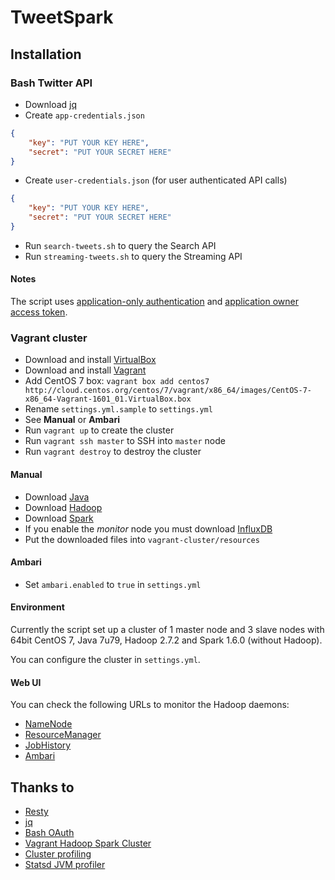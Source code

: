 # TweetSpark

## Installation

### Bash Twitter API
- Download [jq](https://stedolan.github.io/jq/download/)
- Create `app-credentials.json`
```JSON
{
    "key": "PUT YOUR KEY HERE",
    "secret": "PUT YOUR SECRET HERE"
}
```
- Create `user-credentials.json` (for user authenticated API calls)
```JSON
{
    "key": "PUT YOUR KEY HERE",
    "secret": "PUT YOUR SECRET HERE"
}
```
- Run `search-tweets.sh` to query the Search API
- Run `streaming-tweets.sh` to query the Streaming API

#### Notes
The script uses [application-only authentication](https://dev.twitter.com/oauth/application-only) and [application owner access token](https://dev.twitter.com/oauth/overview/application-owner-access-tokens).

### Vagrant cluster
- Download and install [VirtualBox](https://www.virtualbox.org/wiki/Downloads)
- Download and install [Vagrant](https://www.vagrantup.com/downloads.html)
- Add CentOS 7 box: `vagrant box add centos7 http://cloud.centos.org/centos/7/vagrant/x86_64/images/CentOS-7-x86_64-Vagrant-1601_01.VirtualBox.box`
- Rename `settings.yml.sample` to `settings.yml`
- See **Manual** or **Ambari**
- Run `vagrant up` to create the cluster
- Run `vagrant ssh master` to SSH into `master` node
- Run `vagrant destroy` to destroy the cluster
 
#### Manual
- Download [Java](http://www.oracle.com/technetwork/java/javase/downloads/index.html)
- Download [Hadoop](http://hadoop.apache.org/releases.html)
- Download [Spark](http://spark.apache.org/downloads.html)
- If you enable the *monitor* node you must download [InfluxDB](https://influxdata.com/downloads/#influxdb)
- Put the downloaded files into `vagrant-cluster/resources`
 
#### Ambari
- Set `ambari.enabled` to `true` in `settings.yml`

#### Environment
Currently the script set up a cluster of 1 master node and 3 slave nodes with 64bit CentOS 7, Java 7u79, Hadoop 2.7.2 and Spark 1.6.0 (without Hadoop).

You can configure the cluster in `settings.yml`.

#### Web UI
You can check the following URLs to monitor the Hadoop daemons:
- [NameNode](http://10.211.55.100:50070/dfshealth.html)
- [ResourceManager](http://10.211.55.100:8088/cluster)
- [JobHistory](http://10.211.55.100:19888/jobhistory)
- [Ambari](http://10.211.55.99:8080/)

## Thanks to
- [Resty](http://github.com/micha/resty)
- [jq](https://stedolan.github.io/jq/)
- [Bash OAuth](https://github.com/livibetter-backup/bash-oauth/)
- [Vagrant Hadoop Spark Cluster](https://github.com/dnafrance/vagrant-hadoop-spark-cluster)
- [Cluster profiling](http://ihorbobak.com/index.php/2015/08/05/cluster-profiling/)
- [Statsd JVM profiler](https://github.com/etsy/statsd-jvm-profiler)

